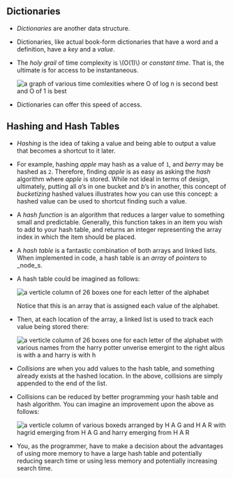 
Dictionaries
------------

*   _Dictionaries_ are another data structure.
*   Dictionaries, like actual book-form dictionaries that have a word and a definition, have a _key_ and a _value_.
*   The _holy grail_ of time complexity is \\(O(1)\\) or _constant time_. That is, the ultimate is for access to be instantaneous.
    
    ![a graph of various time comlexities where O of log n is second best and O of 1 is best](https://cs50.harvard.edu/x/2023/notes/5/cs50Week5Slide151.png "time complexity")
    
*   Dictionaries can offer this speed of access.

Hashing and Hash Tables
-----------------------

*   _Hashing_ is the idea of taking a value and being able to output a value that becomes a shortcut to it later.
*   For example, hashing _apple_ may hash as a value of `1`, and _berry_ may be hashed as `2`. Therefore, finding _apple_ is as easy as asking the _hash_ algorithm where _apple_ is stored. While not ideal in terms of design, ultimately, putting all _a_’s in one bucket and _b_’s in another, this concept of _bucketizing_ hashed values illustrates how you can use this concept: a hashed value can be used to shortcut finding such a value.
*   A _hash function_ is an algorithm that reduces a larger value to something small and predictable. Generally, this function takes in an item you wish to add to your hash table, and returns an integer representing the array index in which the item should be placed.
*   A _hash table_ is a fantastic combination of both arrays and linked lists. When implemented in code, a hash table is an _array_ of _pointers_ to _node_s.
*   A hash table could be imagined as follows:
    
    ![a verticle column of 26 boxes one for each letter of the alphabet](https://cs50.harvard.edu/x/2023/notes/5/cs50Week5Slide157.png "alphabet")
    
    Notice that this is an array that is assigned each value of the alphabet.
    
*   Then, at each location of the array, a linked list is used to track each value being stored there:
    
    ![a verticle column of 26 boxes one for each letter of the alphabet with various names from the harry potter unverise emergint to the right albus is with a and harry is with h](https://cs50.harvard.edu/x/2023/notes/5/cs50Week5Slide169.png "alphabet")
    
*   _Collisions_ are when you add values to the hash table, and something already exists at the hashed location. In the above, collisions are simply appended to the end of the list.
*   Collisions can be reduced by better programming your hash table and hash algorithm. You can imagine an improvement upon the above as follows:
    
    ![a verticle column of various boxeds arranged by H A G and H A R with hagrid emerging from H A G and harry emerging from H A R](https://cs50.harvard.edu/x/2023/notes/5/cs50Week5Slide184.png "alphabet")
    
*   You, as the programmer, have to make a decision about the advantages of using more memory to have a large hash table and potentially reducing search time or using less memory and potentially increasing search time.
